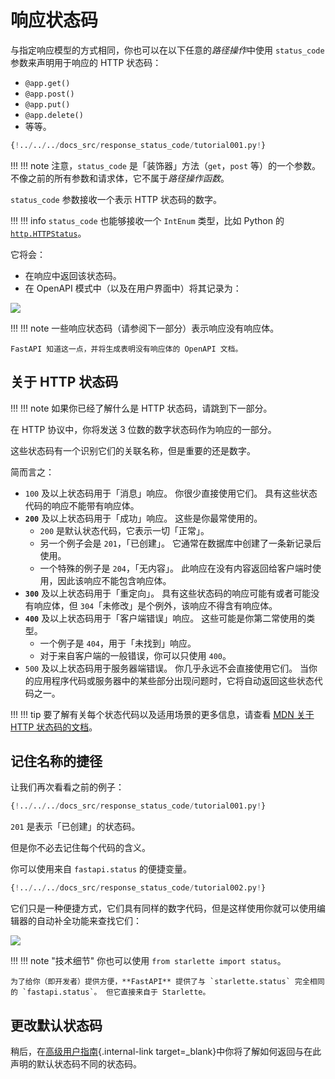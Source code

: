 # 响应状态码

与指定响应模型的方式相同，你也可以在以下任意的*路径操作*中使用 `status_code` 参数来声明用于响应的 HTTP 状态码：

* `@app.get()`
* `@app.post()`
* `@app.put()`
* `@app.delete()`
* 等等。

```Python hl_lines="6"
{!../../../docs_src/response_status_code/tutorial001.py!}
```

!!! !!! note
    注意，`status_code` 是「装饰器」方法（`get`，`post` 等）的一个参数。 不像之前的所有参数和请求体，它不属于*路径操作函数*。

`status_code` 参数接收一个表示 HTTP 状态码的数字。

!!! !!! info
    `status_code` 也能够接收一个 `IntEnum` 类型，比如 Python 的 <a href="https://docs.python.org/3/library/http.html#http.HTTPStatus" class="external-link" target="_blank">`http.HTTPStatus`</a>。

它将会：

* 在响应中返回该状态码。
* 在 OpenAPI 模式中（以及在用户界面中）将其记录为：

<img src="/img/tutorial/response-status-code/image01.png" />

!!! !!! note
    一些响应状态码（请参阅下一部分）表示响应没有响应体。

    FastAPI 知道这一点，并将生成表明没有响应体的 OpenAPI 文档。

## 关于 HTTP 状态码

!!! !!! note
    如果你已经了解什么是 HTTP 状态码，请跳到下一部分。

在 HTTP 协议中，你将发送 3 位数的数字状态码作为响应的一部分。

这些状态码有一个识别它们的关联名称，但是重要的还是数字。

简而言之：

* `100` 及以上状态码用于「消息」响应。 你很少直接使用它们。  具有这些状态代码的响应不能带有响应体。
* **`200`** 及以上状态码用于「成功」响应。 这些是你最常使用的。
    * `200` 是默认状态代码，它表示一切「正常」。
    * 另一个例子会是 `201`，「已创建」。 它通常在数据库中创建了一条新记录后使用。
    * 一个特殊的例子是 `204`，「无内容」。  此响应在没有内容返回给客户端时使用，因此该响应不能包含响应体。
* **`300`** 及以上状态码用于「重定向」。  具有这些状态码的响应可能有或者可能没有响应体，但 `304`「未修改」是个例外，该响应不得含有响应体。
* **`400`** 及以上状态码用于「客户端错误」响应。 这些可能是你第二常使用的类型。
    * 一个例子是 `404`，用于「未找到」响应。
    * 对于来自客户端的一般错误，你可以只使用 `400`。
* `500` 及以上状态码用于服务器端错误。 你几乎永远不会直接使用它们。 当你的应用程序代码或服务器中的某些部分出现问题时，它将自动返回这些状态代码之一。

!!! !!! tip
    要了解有关每个状态代码以及适用场景的更多信息，请查看 <a href="https://developer.mozilla.org/en-US/docs/Web/HTTP/Status" class="external-link" target="_blank"><abbr title="Mozilla Developer Network">MDN</abbr> 关于 HTTP 状态码的文档</a>。

## 记住名称的捷径

让我们再次看看之前的例子：

```Python hl_lines="6"
{!../../../docs_src/response_status_code/tutorial001.py!}
```

`201` 是表示「已创建」的状态码。

但是你不必去记住每个代码的含义。

你可以使用来自 `fastapi.status` 的便捷变量。

```Python hl_lines="1  6"
{!../../../docs_src/response_status_code/tutorial002.py!}
```

它们只是一种便捷方式，它们具有同样的数字代码，但是这样使用你就可以使用编辑器的自动补全功能来查找它们：

<img src="/img/tutorial/response-status-code/image02.png" />

!!! !!! note "技术细节"
    你也可以使用 `from starlette import status`。

    为了给你（即开发者）提供方便，**FastAPI** 提供了与 `starlette.status` 完全相同的 `fastapi.status`。 但它直接来自于 Starlette。

## 更改默认状态码

稍后，在[高级用户指南](../advanced/response-change-status-code.md){.internal-link target=_blank}中你将了解如何返回与在此声明的默认状态码不同的状态码。
